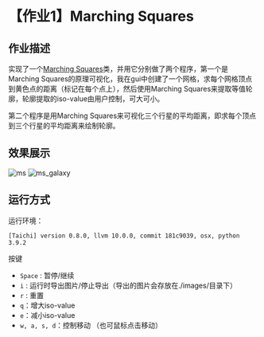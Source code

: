 # 【作业1】Marching Squares

## 作业描述
实现了一个[Marching Squares](http://jamie-wong.com/2014/08/19/metaballs-and-marching-squares/)类，并用它分别做了两个程序，第一个是Marching Squares的原理可视化，我在gui中创建了一个网格，求每个网格顶点到黄色点的距离（标记在每个点上），然后使用Marching Squares来提取等值轮廓，轮廓提取的iso-value由用户控制，可大可小。

第二个程序是用Marching Squares来可视化三个行星的平均距离，即求每个顶点到三个行星的平均距离来绘制轮廓。

## 效果展示
![ms](./ms_img/video.gif)
![ms_galaxy](./galaxy_img/video.gif)

## 运行方式
运行环境：

```
[Taichi] version 0.8.0, llvm 10.0.0, commit 181c9039, osx, python 3.9.2
```

按键

- `Space` : 暂停/继续
- `i` : 运行时导出图片/停止导出（导出的图片会存放在./images/目录下）
- `r` : 重置
- `q`：增大iso-value
- `e`：减小iso-value
- `w, a, s, d`：控制移动 （也可鼠标点击移动）